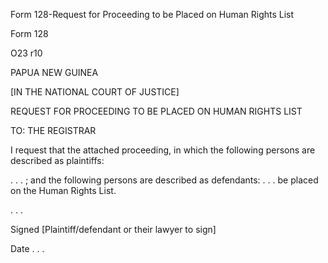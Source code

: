 Form 128-Request for Proceeding to be Placed on Human Rights List

Form 128

O23 r10

PAPUA NEW GUINEA

\[IN THE NATIONAL COURT OF JUSTICE\]

REQUEST FOR PROCEEDING TO BE PLACED ON HUMAN RIGHTS LIST

TO: THE REGISTRAR

I request that the attached proceeding, in which the following persons
are described as plaintiffs:

. . . ; and the following persons are described as defendants: . . . be
placed on the Human Rights List.

. . .

Signed \[Plaintiff/defendant or their lawyer to sign\]

Date . . .

